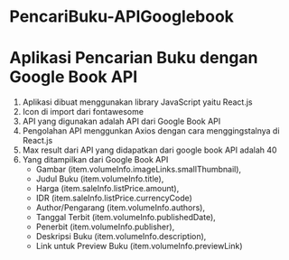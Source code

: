 # PencariBuku-APIGooglebook
# Aplikasi Pencarian Buku dengan Google Book API
1. Aplikasi dibuat menggunakan library JavaScript yaitu React.js
2. Icon di import dari fontawesome
3. API yang digunakan adalah API dari Google Book API
4. Pengolahan API menggunkan Axios dengan cara menggingstalnya di React.js
5. Max result dari API yang didapatkan dari google book API adalah 40
6. Yang ditampilkan dari Google Book API 
	- Gambar (item.volumeInfo.imageLinks.smallThumbnail),
	- Judul Buku (item.volumeInfo.title),
	- Harga (item.saleInfo.listPrice.amount),
	- IDR (item.saleInfo.listPrice.currencyCode)
	- Author/Pengarang (item.volumeInfo.authors),
	- Tanggal Terbit (item.volumeInfo.publishedDate),
	- Penerbit (item.volumeInfo.publisher),
	- Deskripsi Buku (item.volumeInfo.description),
	- Link untuk Preview Buku (item.volumeInfo.previewLink)

